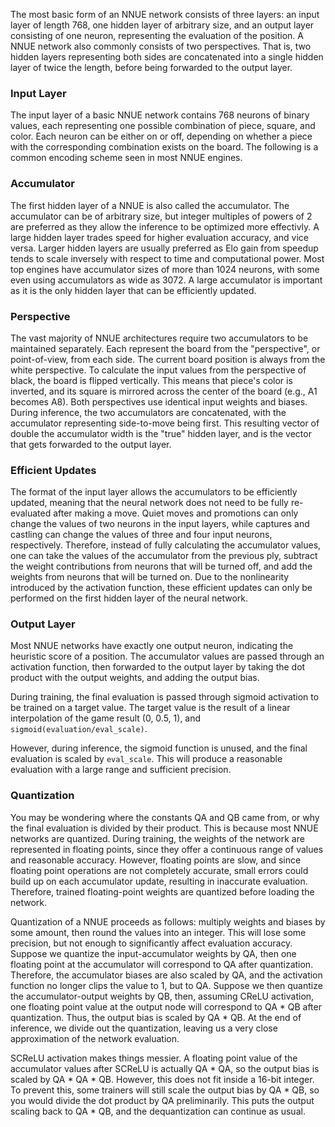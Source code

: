 The most basic form of an NNUE network consists of three layers: an input layer of length 768, one hidden layer of arbitrary size, and an output layer consisting of one neuron, representing the evaluation of the position. A NNUE network also commonly consists of two perspectives. That is, two hidden layers representing both sides are concatenated into a single hidden layer of twice the length, before being forwarded to the output layer.

### Input Layer

The input layer of a basic NNUE network contains 768 neurons of binary values, each representing one possible combination of piece, square, and color. Each neuron can be either on or off, depending on whether a piece with the corresponding combination exists on the board. The following is a common encoding scheme seen in most NNUE engines.

### Accumulator

The first hidden layer of a NNUE is also called the accumulator. The accumulator can be of arbitrary size, but integer multiples of powers of 2 are preferred as they allow the inference to be optimized more effectivly. A large hidden layer trades speed for higher evaluation accuracy, and vice versa. Larger hidden layers are usually preferred as Elo gain from speedup tends to scale inversely with respect to time and computational power. Most top engines have accumulator sizes of more than 1024 neurons, with some even using accumulators as wide as 3072. A large accumulator is important as it is the only hidden layer that can be efficiently updated.

### Perspective

The vast majority of NNUE architectures require two accumulators to be maintained separately. Each represent the board from the "perspective", or point-of-view, from each side. The current board position is always from the white perspective. To calculate the input values from the perspective of black, the board is flipped vertically. This means that piece's color is inverted, and its square is mirrored across the center of the board (e.g., A1 becomes A8). Both perspectives use identical input weights and biases. During inference, the two accumulators are concatenated, with the accumulator representing side-to-move being first. This resulting vector of double the accumulator width is the "true" hidden layer, and is the vector that gets forwarded to the output layer.

### Efficient Updates

The format of the input layer allows the accumulators to be efficiently updated, meaning that the neural network does not need to be fully re-evaluated after making a move. Quiet moves and promotions can only change the values of two neurons in the input layers, while captures and castling can change the values of three and four input neurons, respectively. Therefore, instead of fully calculating the accumulator values, one can take the values of the accumulator from the previous ply, subtract the weight contributions from neurons that will be turned off, and add the weights from neurons that will be turned on. Due to the nonlinearity introduced by the activation function, these efficient updates can only be performed on the first hidden layer of the neural network.

### Output Layer

Most NNUE networks have exactly one output neuron, indicating the heuristic score of a position. The accumulator values are passed through an activation function, then forwarded to the output layer by taking the dot product with the output weights, and adding the output bias.

During training, the final evaluation is passed through sigmoid activation to be trained on a target value. The target value is the result of a linear interpolation of the game result (0, 0.5, 1), and `sigmoid(evaluation/eval_scale)`.

However, during inference, the sigmoid function is unused, and the final evaluation is scaled by `eval_scale`. This will produce a reasonable evaluation with a large range and sufficient precision.  

### Quantization

You may be wondering where the constants QA and QB came from, or why the final evaluation is divided by their product. This is because most NNUE networks are quantized. During training, the weights of the network are represented in floating points, since they offer a continuous range of values and reasonable accuracy. However, floating points are slow, and since floating point operations are not completely accurate, small errors could build up on each accumulator update, resulting in inaccurate evaluation. Therefore, trained floating-point weights are quantized before loading the network.

Quantization of a NNUE proceeds as follows: multiply weights and biases by some amount, then round the values into an integer. This will lose some precision, but not enough to significantly affect evaluation accuracy. Suppose we quantize the input-accumulator weights by QA, then one floating point at the accumulator will correspond to QA after quantization. Therefore, the accumulator biases are also scaled by QA, and the activation function no longer clips the value to 1, but to QA. Suppose we then quantize the accumulator-output weights by QB, then, assuming CReLU activation, one floating point value at the output node will correspond to QA * QB after quantization. Thus, the output bias is scaled by QA * QB. At the end of inference, we divide out the quantization, leaving us a very close approximation of the network evaluation.

SCReLU activation makes things messier. A floating point value of the accumulator values after SCReLU is actually QA * QA, so the output bias is scaled by QA * QA * QB. However, this does not fit inside a 16-bit integer. To prevent this, some trainers will still scale the output bias by QA * QB, so you would divide the dot product by QA preliminarily. This puts the output scaling back to QA * QB, and the dequantization can continue as usual.
